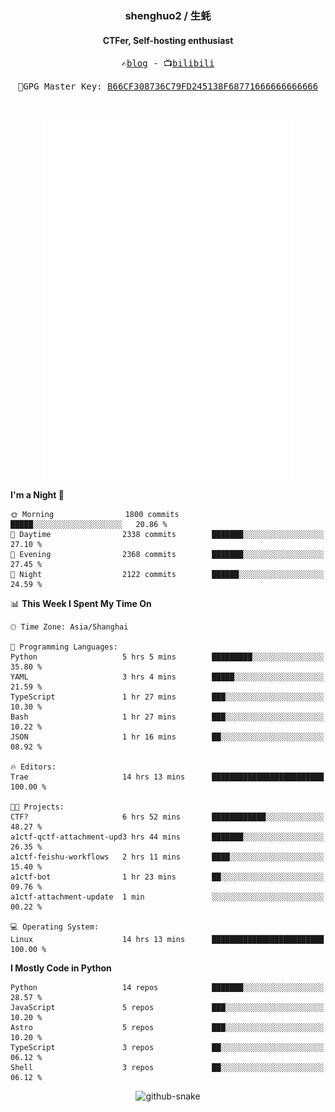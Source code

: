 <h3 align="center"> shenghuo2 / 生蚝 </h3>
<h4 align="center" >CTFer, Self-hosting enthusiast</h3>


<p align="center">
  <samp>
    ✍️<a href="https://blog.shenghuo2.top/">blog</a> -
    📺<a href="https://space.bilibili.com/85894935">bilibili</a>
  </samp>
</p>
<p align="center">
  <samp>
     🔐GPG Master Key: <a align="center" href="https://github.com/shenghuo2.gpg">B66CF308736C79FD245138F68771666666666666</a>
  </samp>
</p>
<br>
<p align="center">
  <a href="https://github.com/shenghuo2">
    <img width="400" align="top" src="https://github.com/shenghuo2/shenghuo2/blob/main/metrics.left.svg" />
  </a>
  <a href="https://github.com/shenghuo2">
    <img width="400" align="top" src="https://github.com/shenghuo2/shenghuo2/blob/main/metrics.right.svg" />
  </a>
</p>


<!--START_SECTION:waka-->
**I'm a Night 🦉** 

```text
🌞 Morning                1800 commits        █████░░░░░░░░░░░░░░░░░░░░   20.86 % 
🌆 Daytime                2338 commits        ███████░░░░░░░░░░░░░░░░░░   27.10 % 
🌃 Evening                2368 commits        ███████░░░░░░░░░░░░░░░░░░   27.45 % 
🌙 Night                  2122 commits        ██████░░░░░░░░░░░░░░░░░░░   24.59 % 
```


📊 **This Week I Spent My Time On** 

```text
🕑︎ Time Zone: Asia/Shanghai

💬 Programming Languages: 
Python                   5 hrs 5 mins        █████████░░░░░░░░░░░░░░░░   35.80 % 
YAML                     3 hrs 4 mins        █████░░░░░░░░░░░░░░░░░░░░   21.59 % 
TypeScript               1 hr 27 mins        ███░░░░░░░░░░░░░░░░░░░░░░   10.30 % 
Bash                     1 hr 27 mins        ███░░░░░░░░░░░░░░░░░░░░░░   10.22 % 
JSON                     1 hr 16 mins        ██░░░░░░░░░░░░░░░░░░░░░░░   08.92 % 

🔥 Editors: 
Trae                     14 hrs 13 mins      █████████████████████████   100.00 % 

🐱‍💻 Projects: 
CTF?                     6 hrs 52 mins       ████████████░░░░░░░░░░░░░   48.27 % 
a1ctf-qctf-attachment-upd3 hrs 44 mins       ███████░░░░░░░░░░░░░░░░░░   26.35 % 
a1ctf-feishu-workflows   2 hrs 11 mins       ████░░░░░░░░░░░░░░░░░░░░░   15.40 % 
a1ctf-bot                1 hr 23 mins        ██░░░░░░░░░░░░░░░░░░░░░░░   09.76 % 
a1ctf-attachment-update  1 min               ░░░░░░░░░░░░░░░░░░░░░░░░░   00.22 % 

💻 Operating System: 
Linux                    14 hrs 13 mins      █████████████████████████   100.00 % 
```

**I Mostly Code in Python** 

```text
Python                   14 repos            ███████░░░░░░░░░░░░░░░░░░   28.57 % 
JavaScript               5 repos             ███░░░░░░░░░░░░░░░░░░░░░░   10.20 % 
Astro                    5 repos             ███░░░░░░░░░░░░░░░░░░░░░░   10.20 % 
TypeScript               3 repos             ██░░░░░░░░░░░░░░░░░░░░░░░   06.12 % 
Shell                    3 repos             ██░░░░░░░░░░░░░░░░░░░░░░░   06.12 % 
```




<!--END_SECTION:waka-->


<div align="center">
  <picture>
    <source media="(prefers-color-scheme: dark)" srcset="https://gist.githubusercontent.com/shenghuo2/bfce20b14ab0484cef03bae6e60e0b3a/raw/github-snake-dark.svg" />
    <source media="(prefers-color-scheme: light)" srcset="https://gist.githubusercontent.com/shenghuo2/bfce20b14ab0484cef03bae6e60e0b3a/raw/github-snake.svg" />
    <img alt="github-snake" src="https://gist.githubusercontent.com/shenghuo2/bfce20b14ab0484cef03bae6e60e0b3a/raw/github-snake.svg" />
  </picture>
</div>

<!--
**shenghuo2/shenghuo2** is a ✨ _special_ ✨ repository because its `README.md` (this file) appears on your GitHub profile.

Here are some ideas to get you started:

- 🔭 I’m currently working on ...
- 🌱 I’m currently learning ...
- 👯 I’m looking to collaborate on ...
- 🤔 I’m looking for help with ...
- 💬 Ask me about ...
- 📫 How to reach me: ...
- 😄 Pronouns: ...
- ⚡ Fun fact: ...
-->
